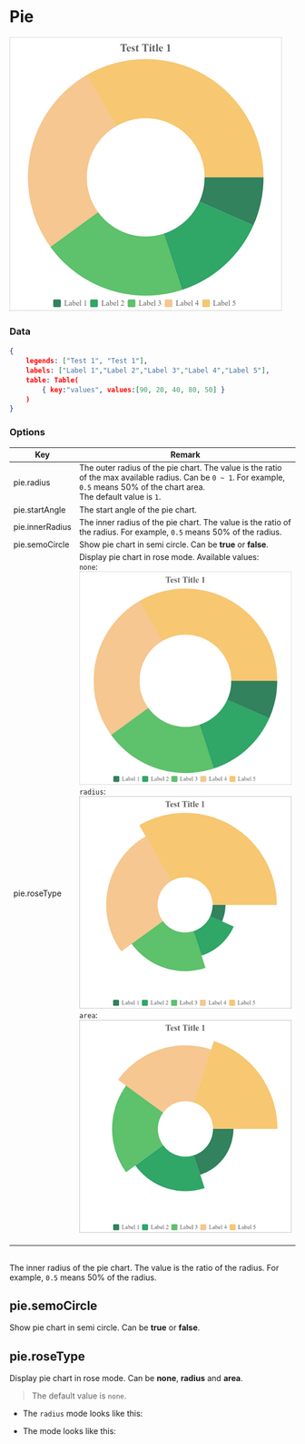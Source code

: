# Pie

![Sample Pie Chart](images/pie.png)

### Data

```json
{
    legends: ["Test 1", "Test 1"],
    labels: ["Label 1","Label 2","Label 3","Label 4","Label 5"],
    table: Table(
        { key:"values", values:[90, 20, 40, 80, 50] }
    )
}
```
### Options

| Key             | Remark                                                       |
| --------------- | ------------------------------------------------------------ |
| pie.radius      | The outer radius of the pie chart. The value is the ratio of the max available radius. Can be `0 ~ 1`. For example, `0.5` means 50% of the chart area.<br />The default value is `1`. |
| pie.startAngle  | The start angle of the pie chart.                            |
| pie.innerRadius | The inner radius of the pie chart. The value is the ratio of the radius. For example, `0.5` means 50% of the radius. |
| pie.semoCircle  | Show pie chart in semi circle. Can be **true** or **false**. |
| pie.roseType    | Display pie chart in rose mode. Available values:<br />`none`:<br />![Sample Pie Chart](images/pie.png)<br />`radius`:<br />![Rose Type Radius](images/pie-radius.png)<br />`area`:<br />![Rose Type Area](images/pie-area.png) |
|                 |                                                              |
|                 |                                                              |
|                 |                                                              |



## 



> 

## 



## 

The inner radius of the pie chart. The value is the ratio of the radius. For example, `0.5` means 50% of the radius.

## pie.semoCircle

Show pie chart in semi circle. Can be **true** or **false**.

## pie.roseType

Display pie chart in rose mode. Can be **none**, **radius** and **area**.

> The default value is `none`.

* The `radius` mode looks like this:



* The  mode looks like this:

